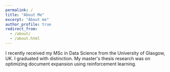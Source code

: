 ```yaml
---
permalink: /
title: "About Me"
excerpt: "About me"
author_profile: true
redirect_from: 
  - /about/
  - /about.html
---
```


I recently received my MSc in Data Science from the University of Glasgow, UK. I graduated with distinction. My master's thesis research was on optimizing document expansion using reinforcement learning.



